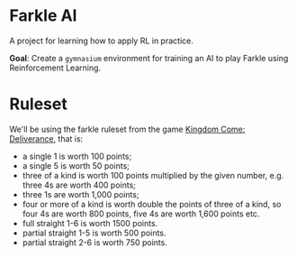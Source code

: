 # Farkle AI
A project for learning how to apply RL in practice.

**Goal**: Create a `gymnasium` environment for training an AI to play Farkle using Reinforcement Learning.

# Ruleset

We'll be using the farkle ruleset from the game [Kingdom Come: Deliverance](https://kingdom-come-deliverance.fandom.com/wiki/Dice), that is:

- a single 1 is worth 100 points;
- a single 5 is worth 50 points;
- three of a kind is worth 100 points multiplied by the given number, e.g. three 4s are worth 400 points;
- three 1s are worth 1,000 points;
- four or more of a kind is worth double the points of three of a kind, so four 4s are worth 800 points, five 4s are worth 1,600 points etc.
- full straight 1-6 is worth 1500 points.
- partial straight 1-5 is worth 500 points.
- partial straight 2-6 is worth 750 points.

 